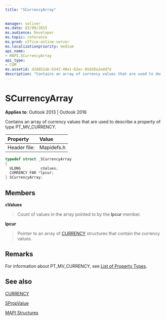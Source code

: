 ```yaml
---
title: "SCurrencyArray"
 
 
manager: soliver
ms.date: 03/09/2015
ms.audience: Developer
ms.topic: reference
ms.prod: office-online-server
ms.localizationpriority: medium
api_name:
- MAPI.SCurrencyArray
api_type:
- COM
ms.assetid: d28852ab-b542-40e1-b2ec-85d20a2eddfd
description: "Contains an array of currency values that are used to describe a property of type PT_MV_CURRENCY."
---
```


# SCurrencyArray

  
  
**Applies to**: Outlook 2013 | Outlook 2016 
  
Contains an array of currency values that are used to describe a property of type PT_MV_CURRENCY. 
  
|Property |Value |
|:-----|:-----|
|Header file:  <br/> |Mapidefs.h  <br/> |
   
```cpp
typedef struct _SCurrencyArray
{
  ULONG         cValues;
  CURRENCY FAR *lpcur;
} SCurrencyArray;

```

## Members

 **cValues**
  
> Count of values in the array pointed to by the **lpcur** member. 
    
 **lpcur**
  
> Pointer to an array of [CURRENCY](currency.md) structures that contain the currency values. 
    
## Remarks

For information about PT_MV_CURRENCY, see [List of Property Types](property-types.md). 
  
## See also



[CURRENCY](currency.md)
  
[SPropValue](spropvalue.md)


[MAPI Structures](mapi-structures.md)


